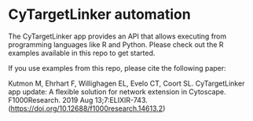 # CyTargetLinker automation
The CyTargetLinker app provides an API that allows executing from programming languages like R and Python. Please check out the R examples available in this repo to get started. 

If you use examples from this repo, please cite the following paper:

Kutmon M, Ehrhart F, Willighagen EL, Evelo CT, Coort SL. CyTargetLinker app update: A flexible solution for network extension in Cytoscape. F1000Research. 2019 Aug 13;7:ELIXIR-743. (https://doi.org/10.12688/f1000research.14613.2)
